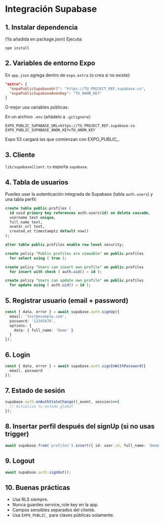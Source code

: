 # Integración Supabase

## 1. Instalar dependencia
(Ya añadida en package.json) Ejecuta:

```
npm install
```

## 2. Variables de entorno Expo
En `app.json` agrega dentro de `expo.extra` (o crea si no existe):

```json
"extra": {
  "expoPublicSupabaseUrl": "https://TU_PROJECT_REF.supabase.co",
  "expoPublicSupabaseAnonKey": "TU_ANON_KEY"
}
```

O mejor usa variables públicas:

En un archivo `.env` (añádelo a `.gitignore`):
```
EXPO_PUBLIC_SUPABASE_URL=https://TU_PROJECT_REF.supabase.co
EXPO_PUBLIC_SUPABASE_ANON_KEY=TU_ANON_KEY
```
Expo 53 cargará las que comienzan con EXPO_PUBLIC_.

## 3. Cliente
`lib/supabaseClient.ts` exporta `supabase`.

## 4. Tabla de usuarios
Puedes usar la autenticación integrada de Supabase (tabla `auth.users`) y una tabla perfil:

```sql
create table public.profiles (
  id uuid primary key references auth.users(id) on delete cascade,
  username text unique,
  full_name text,
  avatar_url text,
  created_at timestamptz default now()
);

alter table public.profiles enable row level security;

create policy "Public profiles are viewable" on public.profiles
  for select using ( true );

create policy "Users can insert own profile" on public.profiles
  for insert with check ( auth.uid() = id );

create policy "Users can update own profile" on public.profiles
  for update using ( auth.uid() = id );
```

## 5. Registrar usuario (email + password)
```ts
const { data, error } = await supabase.auth.signUp({
  email: 'test@example.com',
  password: '12345678',
  options: {
    data: { full_name: 'Demo' }
  }
});
```

## 6. Login
```ts
const { data, error } = await supabase.auth.signInWithPassword({
  email, password
});
```

## 7. Estado de sesión
```ts
supabase.auth.onAuthStateChange((_event, session)=>{
  // Actualiza tu estado global
});
```

## 8. Insertar perfil después del signUp (si no usas trigger)
```ts
await supabase.from('profiles').insert({ id: user.id, full_name: 'Demo' });
```

## 9. Logout
```ts
await supabase.auth.signOut();
```

## 10. Buenas prácticas
- Usa RLS siempre.
- Nunca guardes service_role key en la app.
- Campos sensibles separados del cliente.
- Usa `EXPO_PUBLIC_` para claves públicas solamente.

